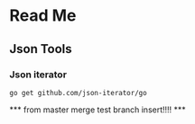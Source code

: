 # Read Me

## Json Tools

### Json iterator

`go get github.com/json-iterator/go`

*** from master merge test branch insert!!!! ***
